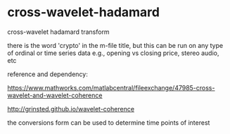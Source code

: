 # cross-wavelet-hadamard
cross-wavelet hadamard transform

there is the word 'crypto' in the m-file title, but this can be run on any type of ordinal or time series data e.g., opening vs closing price, stereo audio, etc

reference and dependency:

https://www.mathworks.com/matlabcentral/fileexchange/47985-cross-wavelet-and-wavelet-coherence

http://grinsted.github.io/wavelet-coherence

the conversions form can be used to determine time points of interest
